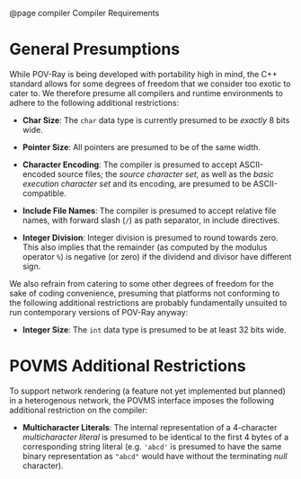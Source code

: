 @page compiler  Compiler Requirements


General Presumptions
====================

While POV-Ray is being developed with portability high in mind, the C++ standard allows for some degrees of freedom that
we consider too exotic to cater to. We therefore presume all compilers and runtime environments to adhere to the
following additional restrictions:

  - **Char Size**: The `char` data type is currently presumed to be _exactly_ 8 bits wide.

  - **Pointer Size**: All pointers are presumed to be of the same width.

  - **Character Encoding**: The compiler is presumed to accept ASCII-encoded source files; the _source character set_,
    as well as the _basic execution character set_ and its encoding, are presumed to be ASCII-compatible.

  - **Include File Names**: The compiler is presumed to accept relative file names, with forward slash (`/`) as path
    separator, in include directives.

  - **Integer Division**: Integer division is presumed to round towards zero. This also implies that the remainder (as
    computed by the modulus operator `%`) is negative (or zero) if the dividend and divisor have different sign.

We also refrain from catering to some other degrees of freedom for the sake of coding convenience, presuming that
platforms not conforming to the following additional restrictions are probably fundamentally unsuited to run
contemporary versions of POV-Ray anyway:

  - **Integer Size**: The `int` data type is presumed to be at least 32 bits wide.


POVMS Additional Restrictions
=============================

To support network rendering (a feature not yet implemented but planned) in a heterogenous network, the POVMS interface
imposes the following additional restriction on the compiler:

  - **Multicharacter Literals**: The internal representation of a 4-character _multicharacter literal_ is presumed to
    be identical to the first 4 bytes of a corresponding string literal (e.g. `'abcd'` is presumed to have the same
    binary representation as `"abcd"` would have without the terminating _null_ character).
